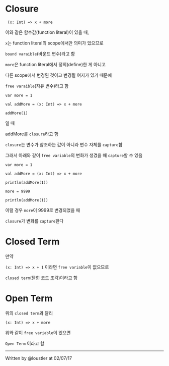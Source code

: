 # Closure



```
 (x: Int) => x + more 
```

이와 같은 함수값(function literal)이 있을 때, 

`x`는 function literal의 scope에서만 의미가 있으므로

`bound varaible`(바운드 변수)라고 함

`more`은 function literal에서 정의(define)한 게 아니고

다른 scope에서 변경된 것이고 변경될 여지가 있기 때문에 

`free varaible`(자유 변수)라고 함

```
var more = 1

val addMore = (x: Int) => x + more 

addMore(1)
```

일 때 

addMore를 `closure`라고 함 

`closure`는 변수가 참조하는 값이 아니라 변수 자체를 `capture`함 

그래서 아래와 같이 `free variable`의 변화가 생겼을 때 `capture`할 수 있음

```
var more = 1

val addMore = (x: Int) => x + more 

println(addMore(1))

more = 9999

println(addMore(1))
```

이럴 경우 `more`이 9999로 변경되었을 때 

`closure`가 변화를 `capture`한다 

# Closed Term

만약 

`(x: Int) => x + 1`
이라면 `free variable`이 없으므로 

`closed term`(닫힌 코드 조각)이라고 함 


# Open Term

위의 `closed term`과 달리 

`(x: Int) => x + more`

위와 같이 `free variable`이 있으면

`Open Term` 이라고 함 


----
Written by @loustler at 02/07/17 